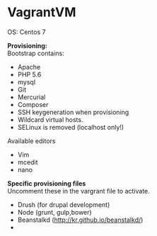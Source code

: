 # VagrantVM

OS: Centos 7

<b>Provisioning:</b>
<br>
Bootstrap contains:
<br>
- Apache
- PHP 5.6
- mysql
- Git
- Mercurial
- Composer
- SSH keygeneration when provisioning
- Wildcard virtual hosts.
- SELinux is removed (localhost only!)

Available editors
<br>
- Vim
- mcedit
- nano

<b>Specific provisioning files</b>
<br>
Uncomment these in the vargrant file to activate.<br>

- Drush (for drupal development)
- Node (grunt, gulp,bower)
- Beanstalkd (http://kr.github.io/beanstalkd/)
-